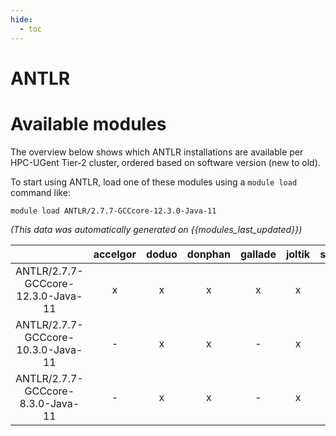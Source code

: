 ```yaml
---
hide:
  - toc
---
```


ANTLR
=====

# Available modules


The overview below shows which ANTLR installations are available per HPC-UGent Tier-2 cluster, ordered based on software version (new to old).

To start using ANTLR, load one of these modules using a `module load` command like:

```shell
module load ANTLR/2.7.7-GCCcore-12.3.0-Java-11
```

*(This data was automatically generated on {{modules_last_updated}})*  

| |accelgor|doduo|donphan|gallade|joltik|shinx|skitty|
| :---: | :---: | :---: | :---: | :---: | :---: | :---: | :---: |
|ANTLR/2.7.7-GCCcore-12.3.0-Java-11|x|x|x|x|x|x|x|
|ANTLR/2.7.7-GCCcore-10.3.0-Java-11|-|x|x|-|x|-|x|
|ANTLR/2.7.7-GCCcore-8.3.0-Java-11|-|x|x|-|x|-|x|
